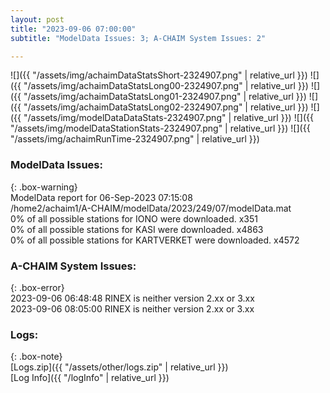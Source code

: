 ```yaml
---
layout: post
title: "2023-09-06 07:00:00"
subtitle: "ModelData Issues: 3; A-CHAIM System Issues: 2"

---
```


![]({{ "/assets/img/achaimDataStatsShort-2324907.png" | relative_url }})
![]({{ "/assets/img/achaimDataStatsLong00-2324907.png" | relative_url }})
![]({{ "/assets/img/achaimDataStatsLong01-2324907.png" | relative_url }})
![]({{ "/assets/img/achaimDataStatsLong02-2324907.png" | relative_url }})
![]({{ "/assets/img/modelDataDataStats-2324907.png" | relative_url }})
![]({{ "/assets/img/modelDataStationStats-2324907.png" | relative_url }})
![]({{ "/assets/img/achaimRunTime-2324907.png" | relative_url }})


### ModelData Issues:  
  
{: .box-warning}  
 ModelData report for 06-Sep-2023 07:15:08   
 /home2/achaim1/A-CHAIM/modelData/2023/249/07/modelData.mat   
 0% of all possible stations for IONO were downloaded. x351   
 0% of all possible stations for KASI were downloaded. x4863   
 0% of all possible stations for KARTVERKET were downloaded. x4572   
  
### A-CHAIM System Issues:  
  
{: .box-error}  
2023-09-06 06:48:48 RINEX is neither version 2.xx or 3.xx  
2023-09-06 08:05:00 RINEX is neither version 2.xx or 3.xx  

### Logs:  
  
{: .box-note}  
[Logs.zip]({{ "/assets/other/logs.zip" | relative_url }})  
[Log Info]({{ "/logInfo" | relative_url }})  
